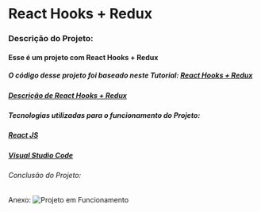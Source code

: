 # React Hooks + Redux
### Descrição do Projeto:
#### Esse é um projeto com React Hooks + Redux
##### O código desse projeto foi baseado neste Tutorial: [React Hooks + Redux](https://www.youtube.com/watch?v=7L7MhxjI4PE)

##### [Descrição de React Hooks + Redux](https://www.tgmarinho.com/api_react_e_redux_hooks_um_guia_pratico/)

##### Tecnologias utilizadas para o funcionamento do Projeto:
##### [React JS](https://pt-br.reactjs.org/)
##### [Visual Studio Code](https://code.visualstudio.com/)

###### Conclusão do Projeto:
Anexo: ![Projeto em Funcionamento]()
